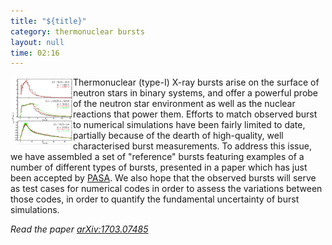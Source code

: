 ```yaml
---
title: "${title}"
category: thermonuclear bursts
layout: null
time: 02:16
---
```

<!-- converted from blosxom format post by dkg 22.1.2022 -->
<img src="images/gal17_fig3.jpg" width="100" align="left">
Thermonuclear (type-I) X-ray bursts arise on the surface of neutron stars in
binary systems, and offer a powerful probe of the neutron star environment
as well as the nuclear reactions that power them.
Efforts to match observed burst to numerical simulations have been fairly
limited to date, partially because of the dearth of high-quality, well
characterised burst measurements. To address this issue, we have assembled
a set of "reference" bursts featuring examples of a number of different types
of bursts, presented in a paper which has just been accepted by 
<a href="https://www.cambridge.org/core/journals/publications-of-the-astronomical-society-of-australia">PASA</a>.
We also hope that the observed bursts will serve as test cases for numerical
codes in order to assess the variations between those codes, in order to 
quantify the fundamental uncertainty of burst simulations. 
<p>
<em>Read the paper <a href="https://arxiv.org/abs/1703.07485">arXiv:1703.07485</a></em>
